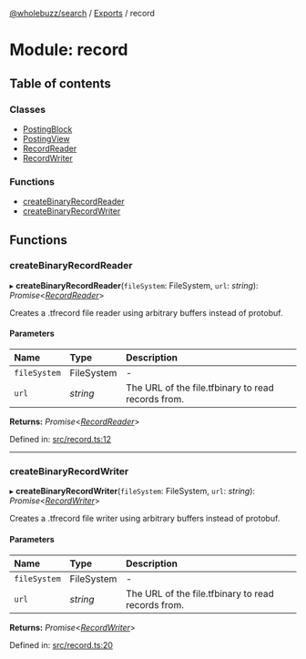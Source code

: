 [@wholebuzz/search](../README.md) / [Exports](../modules.md) / record

# Module: record

## Table of contents

### Classes

- [PostingBlock](../classes/record.postingblock.md)
- [PostingView](../classes/record.postingview.md)
- [RecordReader](../classes/record.recordreader.md)
- [RecordWriter](../classes/record.recordwriter.md)

### Functions

- [createBinaryRecordReader](record.md#createbinaryrecordreader)
- [createBinaryRecordWriter](record.md#createbinaryrecordwriter)

## Functions

### createBinaryRecordReader

▸ **createBinaryRecordReader**(`fileSystem`: FileSystem, `url`: *string*): *Promise*<[*RecordReader*](../classes/record.recordreader.md)\>

Creates a .tfrecord file reader using arbitrary buffers instead of protobuf.

#### Parameters

| Name | Type | Description |
| :------ | :------ | :------ |
| `fileSystem` | FileSystem | - |
| `url` | *string* | The URL of the file.tfbinary to read records from. |

**Returns:** *Promise*<[*RecordReader*](../classes/record.recordreader.md)\>

Defined in: [src/record.ts:12](https://github.com/wholebuzz/search/blob/master/src/record.ts#L12)

___

### createBinaryRecordWriter

▸ **createBinaryRecordWriter**(`fileSystem`: FileSystem, `url`: *string*): *Promise*<[*RecordWriter*](../classes/record.recordwriter.md)\>

Creates a .tfrecord file writer using arbitrary buffers instead of protobuf.

#### Parameters

| Name | Type | Description |
| :------ | :------ | :------ |
| `fileSystem` | FileSystem | - |
| `url` | *string* | The URL of the file.tfbinary to read records from. |

**Returns:** *Promise*<[*RecordWriter*](../classes/record.recordwriter.md)\>

Defined in: [src/record.ts:20](https://github.com/wholebuzz/search/blob/master/src/record.ts#L20)
